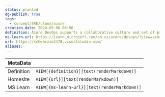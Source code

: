 ```yaml
---
status: planted
dg-publish: true
tags:
  - concept/SRE/cloud/azure
creation_date: 2024-05-06 08:56
definition: Azure DevOps supports a collaborative culture and set of processes that bring together developers, project managers, and contributors to develop software.
ms-learn-url: https://learn.microsoft.com/en-us/azure/devops/?view=azure-devops
url: https://schwarzie2478.visualstudio.com/
aliases:
---
```


| MetaData   |                                              |
| ---------- | -------------------------------------------- |
| Definition | `VIEW[{definition}][text(renderMarkdown)]`   |
| Homesite   | `VIEW[{url}][text(renderMarkdown)]`          |
| MS Learn   | `VIEW[{ms-learn-url}][text(renderMarkdown)]` |
